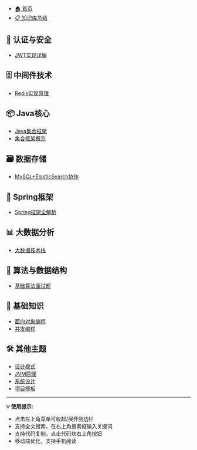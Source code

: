 <!-- _sidebar.md -->

* [🏠 首页](/)
* [📋 知识库总结](面试知识库总结.md)

## 🔐 认证与安全
* [JWT实现详解](authentication/jwt-implementation.md)

## 🗄️ 中间件技术  
* [Redis实现原理](middleware/redis-implementation.md)

## 📦 Java核心
* [Java集合框架](collections/java-collections-detailed.md)
* [集合框架概览](collections/README.md)

## 🗃️ 数据存储
* [MySQL+ElasticSearch协作](database/mysql-elasticsearch-integration.md)

## 🌸 Spring框架
* [Spring框架全解析](spring/spring-framework-comprehensive.md)

## 📊 大数据分析
* [大数据技术栈](big-data/big-data-analysis-comprehensive.md)

## 🧮 算法与数据结构
* [基础算法面试题](algorithms/basic-algorithms.md)

## 🎯 基础知识
* [面向对象编程](oop/README.md)
* [并发编程](concurrency/README.md)

## 🛠️ 其他主题
* [设计模式](design-patterns/)
* [JVM原理](jvm/)
* [系统设计](system-design/)
* [项目模板](templates/)

---

**💡 使用提示:**
- 点击左上角菜单可收起/展开侧边栏
- 支持全文搜索，在右上角搜索框输入关键词
- 支持代码复制，点击代码块右上角按钮
- 移动端优化，支持手机阅读